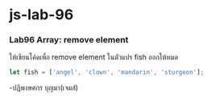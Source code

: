 # js-lab-96
### Lab96 Array: remove element
ให้เขียนโค้ดเพื่อ remove element ในตัวแปร fish ออกให้หมด

```JavaScript
let fish = ['angel', 'clown', 'mandarin', 'sturgeon'];
```
-ปฏิพงษศกร บุญมา(เจมส์)
